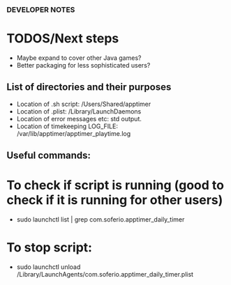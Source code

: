 ### DEVELOPER NOTES

# TODOS/Next steps
- Maybe expand to cover other Java games?
- Better packaging for less sophisticated users?

## List of directories and their purposes
- Location of .sh script: /Users/Shared/apptimer
- Location of .plist: /Library/LaunchDaemons
- Location of error messages etc: std output.
- Location of timekeeping LOG_FILE: /var/lib/apptimer/apptimer_playtime.log 

## Useful commands:

# To check if script is running (good to check if it is running for other users)
- sudo launchctl list | grep com.soferio.apptimer_daily_timer

# To stop script:
- sudo launchctl unload /Library/LaunchAgents/com.soferio.apptimer_daily_timer.plist
